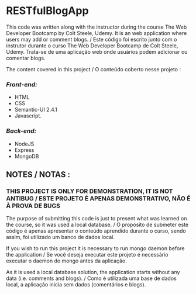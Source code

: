 # RESTfulBlogApp
<p>This code was written along with the instructor during the course The Web Developer Bootcamp by Colt Steele, Udemy. It is an web application where users may add or comment blogs. / Este código foi escrito junto com o instrutor durante o curso The Web Developer Bootcamp de Colt Steele, Udemy. Trata-se de uma aplicação web onde usuários podem adicionar ou comentar blogs.</p>

<p>The content covered in this project / O conteúdo coberto nesse projeto :</p>

<h3><em>Front-end:</em></h3>
<ul>
<li>HTML</li>
<li>CSS</li>
<li>Semantic-UI 2.4.1</li>
<li>Javascript.</li>
</ul>
<h3><em>Back-end:</em></h3>
<ul>
<li>NodeJS</li>
<li>Express</li>
<li>MongoDB</li>
</ul>
<h2>NOTES / NOTAS :</h2>
<h3>THIS PROJECT IS ONLY FOR DEMONSTRATION, IT IS NOT ANTIBUG / ESTE PROJETO É APENAS DEMONSTRATIVO, NÃO É À PROVA DE BUGS</h3>
<p>The purpose of submitting this code is just to present what was learned on the course, so it was used a local database. / O propósito de submeter este código é apenas apresentar o conteúdo aprendido durante o curso, sendo assim, foi utilizado um banco de dados local. </p>
<p>If you wish to run this project it is necessary to run mongo daemon before the application / Se você deseja executar este projeto é necessário executar o daemon do mongo antes da aplicação. </p>
<p>As it is used a local database solution, the application starts without any data (i.e. comments and blogs). / Como é utilizada uma base de dados local, a aplicação inicia sem dados (comentários e blogs).</p>
